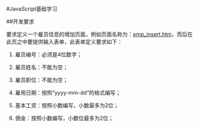 #JavaScript基础学习

##开发要求

要求定义一个雇员信息的增加页面，例如页面名称为：[emp_insert.htm](https://github.com/cforth/codefarm/tree/master/jsdemo/emp_insert.htm)，而后在此页之中要提供输入表单，此表单定义要求如下：

1. 雇员编号：必须是4位数字；

2. 雇员姓名：不能为空；

3. 雇员职位：不能为空；

4. 雇用日期：按照“yyyy-mm-dd”的格式编写；

5. 基本工资：按照小数编写，小数最多为2位；

6. 佣金：按照小数编写，小数位最多为2位；

